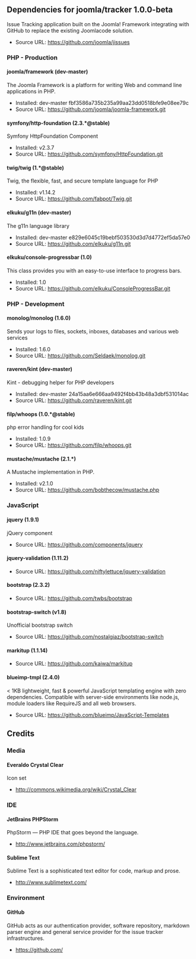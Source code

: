 ## Dependencies for joomla/tracker 1.0.0-beta

Issue Tracking application built on the Joomla! Framework integrating with GitHub to replace the existing Joomlacode solution.

* Source URL: https://github.com/joomla/jissues

### PHP - Production

#### joomla/framework (dev-master)

The Joomla Framework is a platform for writing Web and command line applications in PHP.

* Installed: dev-master fbf3586a735b235a99aa23dd0518bfe9e08ee79c
* Source URL: https://github.com/joomla/joomla-framework.git

#### symfony/http-foundation (2.3.*@stable)

Symfony HttpFoundation Component

* Installed: v2.3.7
* Source URL: https://github.com/symfony/HttpFoundation.git

#### twig/twig (1.*@stable)

Twig, the flexible, fast, and secure template language for PHP

* Installed: v1.14.2
* Source URL: https://github.com/fabpot/Twig.git

#### elkuku/g11n (dev-master)

The g11n language library

* Installed: dev-master e829e6045c19bebf503530d3d7d4772ef5da57e0
* Source URL: https://github.com/elkuku/g11n.git

#### elkuku/console-progressbar (1.0)

This class provides you with an easy-to-use interface to progress bars.

* Installed: 1.0
* Source URL: https://github.com/elkuku/ConsoleProgressBar.git

### PHP - Development

#### monolog/monolog (1.6.0)

Sends your logs to files, sockets, inboxes, databases and various web services

* Installed: 1.6.0
* Source URL: https://github.com/Seldaek/monolog.git

#### raveren/kint (dev-master)

Kint - debugging helper for PHP developers

* Installed: dev-master 24a15aa6e666aa9492f4bb43b48a3dbf531014ac
* Source URL: https://github.com/raveren/kint.git

#### filp/whoops (1.0.*@stable)

php error handling for cool kids

* Installed: 1.0.9
* Source URL: https://github.com/filp/whoops.git

#### mustache/mustache (2.1.*)

A Mustache implementation in PHP.

* Installed: v2.1.0
* Source URL: https://github.com/bobthecow/mustache.php

### JavaScript

#### jquery (1.9.1)

jQuery component

* Source URL: https://github.com/components/jquery

#### jquery-validation (1.11.2)

* Source URL: https://github.com/niftylettuce/jquery-validation

#### bootstrap (2.3.2)

* Source URL: https://github.com/twbs/bootstrap

#### bootstrap-switch (v1.8)

Unofficial bootstrap switch

* Source URL: https://github.com/nostalgiaz/bootstrap-switch

#### markitup (1.1.14)

* Source URL: https://github.com/kaiwa/markitup

#### blueimp-tmpl (2.4.0)

&lt; 1KB lightweight, fast &amp; powerful JavaScript templating engine with zero dependencies. Compatible with server-side environments like node.js, module loaders like RequireJS and all web browsers.

* Source URL: https://github.com/blueimp/JavaScript-Templates

## Credits

### Media

#### Everaldo Crystal Clear

Icon set

* http://commons.wikimedia.org/wiki/Crystal_Clear

### IDE

#### JetBrains PHPStorm

PhpStorm — PHP IDE that goes beyond the language.

* http://www.jetbrains.com/phpstorm/

#### Sublime Text

Sublime Text is a sophisticated text editor for code, markup and prose.

* http://www.sublimetext.com/

### Environment

#### GitHub

GitHub acts as our authentication provider, software repository, markdown parser engine and general service provider for the issue tracker infrastructures.

* https://github.com/
